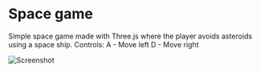# Space game
Simple space game made with Three.js where the player avoids asteroids using a space ship.
Controls:
A - Move left
D - Move right

![Screenshot](https://github.com/user-attachments/assets/decbc28b-b6ed-4b62-936b-715d6b91a537)
